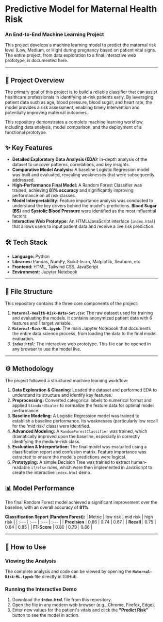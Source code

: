 # Predictive Model for Maternal Health Risk

### An End-to-End Machine Learning Project

This project develops a machine learning model to predict the maternal risk level (Low, Medium, or High) during pregnancy based on patient vital signs. The entire project, from data exploration to a final interactive web prototype, is documented here.

---

## 🚀 Project Overview

The primary goal of this project is to build a reliable classifier that can assist healthcare professionals in identifying at-risk patients early. By leveraging patient data such as age, blood pressure, blood sugar, and heart rate, the model provides a risk assessment, enabling timely intervention and potentially improving maternal outcomes.

This repository demonstrates a complete machine learning workflow, including data analysis, model comparison, and the deployment of a functional prototype.

## ✨ Key Features

* **Detailed Exploratory Data Analysis (EDA):** In-depth analysis of the dataset to uncover patterns, correlations, and key insights.
* **Comparative Model Analysis:** A baseline Logistic Regression model was built and evaluated, revealing weaknesses that were subsequently addressed.
* **High-Performance Final Model:** A Random Forest Classifier was trained, achieving **81% accuracy** and significantly improving performance on all risk classes.
* **Model Interpretability:** Feature importance analysis was conducted to understand the key drivers behind the model's predictions. **Blood Sugar (BS)** and **Systolic Blood Pressure** were identified as the most influential factors.
* **Interactive Web Prototype:** An HTML/JavaScript interface (`index.html`) that allows users to input patient data and receive a live risk prediction.

## 🛠️ Tech Stack

* **Language:** Python
* **Libraries:** Pandas, NumPy, Scikit-learn, Matplotlib, Seaborn, etc
* **Frontend:** HTML, Tailwind CSS, JavaScript
* **Environment:** Jupyter Notebook

---

## 📁 File Structure

This repository contains the three core components of the project:

1.  **`Maternal-Health-Risk-Data-Set.csv`**: The raw dataset used for training and evaluating the models. It contains anonymized patient data with 6 features and 1 target variable.
2.  **`Maternal-Risk-ML.ipynb`**: The main Jupyter Notebook that documents the entire data science process, from loading the data to the final model evaluation.
3.  **`index.html`**: The interactive web prototype. This file can be opened in any browser to use the model live.

---

## ⚙️ Methodology

The project followed a structured machine learning workflow:

1.  **Data Exploration & Cleaning:** Loaded the dataset and performed EDA to understand its structure and identify key features.
2.  **Preprocessing:** Converted categorical labels to numerical format and applied `StandardScaler` to normalize the feature data for optimal model performance.
3.  **Baseline Modeling:** A Logistic Regression model was trained to establish a baseline performance. Its weaknesses (particularly low recall for the 'mid risk' class) were identified.
4.  **Advanced Modeling:** A `RandomForestClassifier` was trained, which dramatically improved upon the baseline, especially in correctly identifying the medium-risk class.
5.  **Evaluation & Interpretation:** The final model was evaluated using a classification report and confusion matrix. Feature importance was extracted to ensure the model's predictions were logical.
6.  **Prototyping:** A simple Decision Tree was trained to extract human-readable `if/else` rules, which were then implemented in JavaScript to create the interactive `index.html` demo.

## 📊 Model Performance

The final Random Forest model achieved a significant improvement over the baseline, with an overall accuracy of **81%**.

**Classification Report (Random Forest):**
| Metric | low risk | mid risk | high risk |
| :--- | :--- | :--- | :--- |
| **Precision** | 0.86 | 0.74 | 0.87 |
| **Recall** | 0.75 | 0.84 | 0.85 |
| **F1-Score** | 0.80 | 0.79 | 0.86 |

---

## 🚀 How to Use

### Viewing the Analysis
The complete analysis and code can be viewed by opening the **`Maternal-Risk-ML.ipynb`** file directly in GitHub.

### Running the Interactive Demo
1.  Download the **`index.html`** file from this repository.
2.  Open the file in any modern web browser (e.g., Chrome, Firefox, Edge).
3.  Enter new values for the patient's vitals and click the **"Predict Risk"** button to see the model in action.
